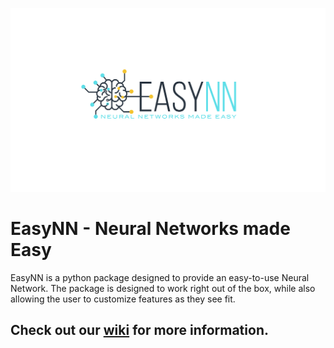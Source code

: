 ![](https://raw.githubusercontent.com/danielwilczak101/EasyNN/media/images/large_logo.png)

# EasyNN - Neural Networks made Easy

EasyNN is a python package designed to provide an easy-to-use Neural Network. The package is designed to work right out of the box, while also allowing the user to customize features as they see fit. 

## Check out our [wiki](https://github.com/danielwilczak101/EasyNN/wiki) for more information.

